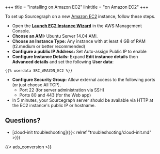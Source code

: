 +++
title = "Installing on Amazon EC2"
linktitle = "on Amazon EC2"
+++

To set up Sourcegraph on a new [Amazon EC2](https://aws.amazon.com/ec2/) instance, follow these steps.

* Open the [**Launch EC2 Instance Wizard**](https://us-west-2.console.aws.amazon.com/ec2/v2/home#LaunchInstanceWizard:) in the AWS Management Console.
* **Choose an AMI:** Ubuntu Server 14.04 AMI.
* **Choose an Instance Type:** Any instance with at least 4 GB of RAM (t2.medium or better recommended)
* **Configure a public IP Address:** Set Auto-assign Public IP to enable
* **Configure Instance Details:** Expand **Edit instance details** then **Advanced details** and set the following **User data**:

```
{{% userdata SRC_AMAZON_EC2 %}}
```

* **Configure Security Group:** Allow external access to the following ports (or just choose All TCP).
  * Port 22 (for server administration via SSH)
  * Ports 80 and 443 (for the Web app)
* In 5 minutes, your Sourcegraph server should be available via HTTP at the EC2 instance's public IP or hostname.

## Questions?

* [cloud-init troubleshooting]({{< relref "troubleshooting/cloud-init.md" >}})

{{< ads_conversion >}}
